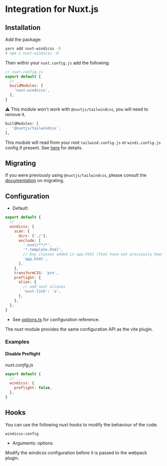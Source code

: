 # Integration for Nuxt.js

<PackageInfo name="nuxt-windicss-module" author="harlan-zw" />

## Installation

Add the package:

```bash
yarn add nuxt-windicss -D
# npm i nuxt-windicss -D
```

Then within your `nuxt.config.js` add the following:

```js
// nuxt.config.js
export default {
  // ...
  buildModules: [
    'nuxt-windicss',
  ],
}
```

⚠️ This module won't work with `@nuxtjs/tailwindcss`, you will need to remove it.

```diff
buildModules: [
-  '@nuxtjs/tailwindcss',
],
```

This module will read from your root `tailwind.config.js` or `windi.config.js` config if present. See [here](https://windicss.netlify.app/guide/configuration.html) for details.


## Migrating

If you were previously using `@nuxtjs/tailwindcss`, please consult the [documentation](https://windicss.netlify.app/guide/migration.html) on migrating.

## Configuration

- Default:
```js
export default {
  // ...
  windicss: {
    scan: {
      dirs: ['./'],
      exclude: [
        '.nuxt/**/*',
        '*.template.html',
        // Any classes added in app.html (that have not previously been referenced) will need to be added to the safelist
        'app.html',
      ],
    },
    transformCSS: 'pre',
    preflight: {
      alias: {
        // add nuxt aliases
        'nuxt-link': 'a',
      },
    },
  },
}
```  

- See [options.ts](https://github.com/windicss/vite-plugin-windicss/blob/main/packages/plugin-utils/src/options.ts) for configuration reference.

The nuxt module provides the same configuration API as the vite plugin.

### Examples

#### Disable Preflight

_nuxt.config.js_
```js
export default {
  // ...
  windicss: {
    preflight: false,
  },
}
```

## Hooks

You can use the following nuxt hooks to modify the behaviour of the code.

`windicss:config`
- Arguments: options

Modify the windicss configuration before it is passed to the webpack plugin.
